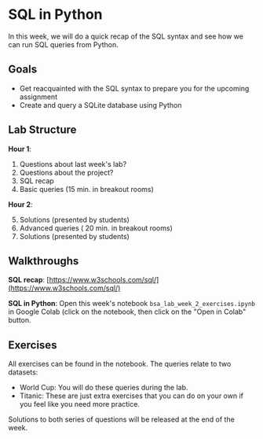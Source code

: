 # SQL in Python

In this week, we will do a quick recap of the SQL syntax and see how we can run SQL queries from Python.

## Goals

* Get reacquainted with the SQL syntax to prepare you for the upcoming assignment
* Create and query a SQLite database using Python

## Lab Structure

**Hour 1**:

1. Questions about last week's lab?
2. Questions about the project?
3. SQL recap
4. Basic queries (15 min. in breakout rooms)

**Hour 2**:

5. Solutions (presented by students)
6. Advanced queries ( 20 min. in breakout rooms)
7. Solutions (presented by students)

## Walkthroughs

**SQL recap**: [https://www.w3schools.com/sql/](https://www.w3schools.com/sql/)

**SQL in Python**: Open this week's notebook `bsa_lab_week_2_exercises.ipynb` in Google Colab (click on the notebook, then click on the "Open in Colab" button.

## Exercises

All exercises can be found in the notebook. The queries relate to two datasets:

* World Cup: You will do these queries during the lab.
* Titanic: These are just extra exercises that you can do on your own if you feel like you need more practice.

Solutions to both series of questions will be released at the end of the week.
